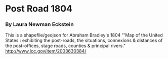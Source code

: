 # Post Road 1804 
### By Laura Newman Eckstein
This is a shapefile/geojson for Abraham Bradley's 1804 "'Map of the United States : exhibiting the post-roads, the situations, connexions &amp; distances of the post-offices, stage roads, counties &amp; principal rivers."
http://www.loc.gov/item/2003630384/
